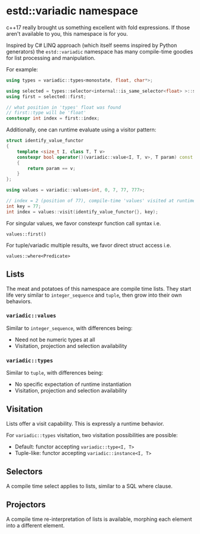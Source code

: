 # estd::variadic namespace

c++17 really brought us something excellent with fold expressions.
If those aren't available to you, this namespace is for you.

Inspired by C# LINQ approach (which itself seems inspired by Python generators)
the `estd::variadic` namespace has many compile-time goodies for list processing
and manipulation.

For example:

```c++
using types = variadic::types<monostate, float, char*>;

using selected = types::selector<internal::is_same_selector<float> >::selected;
using first = selected::first;

// what position in 'types' float was found
// first::type will be 'float'
constexpr int index = first::index;
```

Additionally, one can runtime evaluate using a visitor pattern:

```c++
struct identify_value_functor
{
    template <size_t I, class T, T v>
    constexpr bool operator()(variadic::value<I, T, v>, T param) const
    {
        return param == v;
    }
};

using values = variadic::values<int, 0, 7, 77, 777>;

// index = 2 (position of 77), compile-time 'values' visited at runtime
int key = 77;
int index = values::visit(identify_value_functor{}, key);
```

For singular values, we favor constexpr function call syntax i.e.

`values::first()`

For tuple/variadic multiple results, we favor direct struct access i.e.

`values::where<Predicate>`

## Lists

The meat and potatoes of this namespace are compile time lists.
They start life very similar to `integer_sequence` and `tuple`, then
grow into their own behaviors.

### `variadic::values`

Similar to `integer_sequence`, with differences being:

* Need not be numeric types at all
* Visitation, projection and selection availability

### `variadic::types`

Similar to `tuple`, with differences being:

* No specific expectation of runtime instantiation
* Visitation, projection and selection availability

## Visitation

Lists offer a visit capability.  This is expressly a runtime behavior.

For `variadic::types` visitation, two visitation possibilities are possible:

* Default: functor accepting `variadic::type<I, T>`
* Tuple-like: functor accepting `variadic::instance<I, T>`

## Selectors

A compile time select applies to lists, similar to a SQL where clause.

## Projectors

A compile time re-interpretation of lists is available, morphing each element
into a different element.
